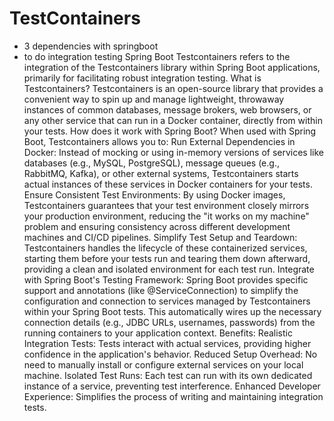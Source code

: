 # TestContainers

- 3 dependencies with springboot
- to do integration testing
  Spring Boot Testcontainers refers to the integration of the Testcontainers library within Spring Boot applications, primarily for facilitating robust integration testing.
  What is Testcontainers?
  Testcontainers is an open-source library that provides a convenient way to spin up and manage lightweight, throwaway instances of common databases, message brokers, web browsers, or any other service that can run in a Docker container, directly from within your tests.
  How does it work with Spring Boot?
  When used with Spring Boot, Testcontainers allows you to:
  Run External Dependencies in Docker: Instead of mocking or using in-memory versions of services like databases (e.g., MySQL, PostgreSQL), message queues (e.g., RabbitMQ, Kafka), or other external systems, Testcontainers starts actual instances of these services in Docker containers for your tests.
  Ensure Consistent Test Environments: By using Docker images, Testcontainers guarantees that your test environment closely mirrors your production environment, reducing the "it works on my machine" problem and ensuring consistency across different development machines and CI/CD pipelines.
  Simplify Test Setup and Teardown: Testcontainers handles the lifecycle of these containerized services, starting them before your tests run and tearing them down afterward, providing a clean and isolated environment for each test run.
  Integrate with Spring Boot's Testing Framework: Spring Boot provides specific support and annotations (like @ServiceConnection) to simplify the configuration and connection to services managed by Testcontainers within your Spring Boot tests. This automatically wires up the necessary connection details (e.g., JDBC URLs, usernames, passwords) from the running containers to your application context.
  Benefits:
  Realistic Integration Tests: Tests interact with actual services, providing higher confidence in the application's behavior.
  Reduced Setup Overhead: No need to manually install or configure external services on your local machine.
  Isolated Test Runs: Each test can run with its own dedicated instance of a service, preventing test interference.
  Enhanced Developer Experience: Simplifies the process of writing and maintaining integration tests.
